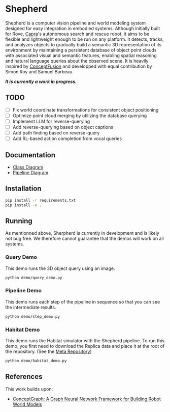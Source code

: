 # Shepherd

Shepherd is a computer vision pipeline and world modeling system designed for easy integration in embodied systems. Although initially built for Rove, [Capra](https://www.clubcapra.com)'s autonomous search and rescue robot, it aims to be flexible and lightweight enough to be run on any platform. It detects, tracks, and analyzes objects to gradually build a semantic 3D representation of its environment by maintaining a persistent database of object point clouds with associated visual and semantic features, enabling spatial reasoning and natural language queries about the observed scene. It is heavily inspired by [ConceptFusion](https://concept-fusion.github.io) and developped with equal contribution by Simon Roy and Samuel Barbeau.

***It is currently a work in progress.***

## TODO

- [ ] Fix world coordinate transformations for consistent object positioning
- [ ] Optimize point cloud merging by utilizing the database querying
- [ ] Implement LLM for reverse-querying
- [ ] Add reverse-querying based on object captions
- [ ] Add path finding based on reverse-query
- [ ] Add RL-based action completion from vocal queries 

## Documentation

- [Class Diagram](doc/class_diagram.puml)
- [Pipeline Diagram](doc/pipeline_diagram.puml)


## Installation

```bash
pip install -r requirements.txt
pip install -e .
```

## Running

As mentionned above, Sherpherd is currently in development and is likely not bug free. We therefore cannot guarantee that the demos will work on all systems.

### Query Demo

This demo runs the 3D object query using an image.

```bash
python demo/query_demo.py
```

### Pipeline Demo

This demo runs each step of the pipeline in sequence so that you can see the intermediate results.

```bash
python demo/step_demo.py
```

### Habitat Demo

This demo runs the Habitat simulator with the Shepherd pipeline. To run this demo, you first need to download the Replica data and place it at the root of the repository. (See the [Meta Repository](https://github.com/facebookresearch/Replica-Dataset))

```bash
python demo/habitat_demo.py
```

## References

This work builds upon:
- [ConceptGraph: A Graph Neural Network Framework for Building Robot World Models](https://concept-graphs.github.io/)

